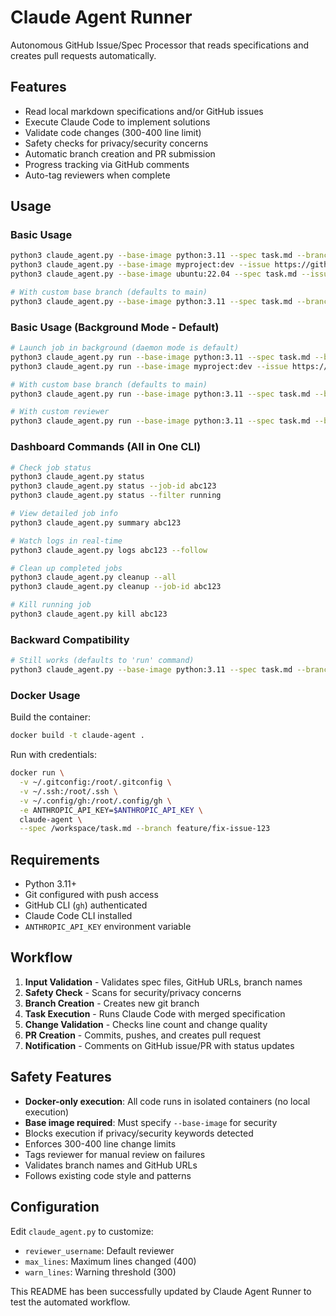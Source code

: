 # Claude Agent Runner

Autonomous GitHub Issue/Spec Processor that reads specifications and creates pull requests automatically.

## Features

- Read local markdown specifications and/or GitHub issues
- Execute Claude Code to implement solutions
- Validate code changes (300-400 line limit)
- Safety checks for privacy/security concerns
- Automatic branch creation and PR submission
- Progress tracking via GitHub comments
- Auto-tag reviewers when complete

## Usage

### Basic Usage
```bash
python3 claude_agent.py --base-image python:3.11 --spec task.md --branch feature/fix-issue-123
python3 claude_agent.py --base-image myproject:dev --issue https://github.com/owner/repo/issues/123 --branch feature/fix-issue-123
python3 claude_agent.py --base-image ubuntu:22.04 --spec task.md --issue https://github.com/owner/repo/issues/123 --branch feature/fix-issue-123

# With custom base branch (defaults to main)
python3 claude_agent.py --base-image python:3.11 --spec task.md --branch feature/fix-issue-123 --base-branch develop
```

### Basic Usage (Background Mode - Default)
```bash
# Launch job in background (daemon mode is default)
python3 claude_agent.py run --base-image python:3.11 --spec task.md --branch feature/fix-issue-123
python3 claude_agent.py run --base-image myproject:dev --issue https://github.com/owner/repo/issues/123 --branch feature/fix-issue-123

# With custom base branch (defaults to main)
python3 claude_agent.py run --base-image python:3.11 --spec task.md --branch feature/fix-issue-123 --base-branch develop

# With custom reviewer
python3 claude_agent.py run --base-image python:3.11 --spec task.md --branch feature/fix-issue-123 --reviewer @username
```

### Dashboard Commands (All in One CLI)
```bash
# Check job status
python3 claude_agent.py status
python3 claude_agent.py status --job-id abc123
python3 claude_agent.py status --filter running

# View detailed job info
python3 claude_agent.py summary abc123

# Watch logs in real-time
python3 claude_agent.py logs abc123 --follow

# Clean up completed jobs
python3 claude_agent.py cleanup --all
python3 claude_agent.py cleanup --job-id abc123

# Kill running job
python3 claude_agent.py kill abc123
```

### Backward Compatibility
```bash
# Still works (defaults to 'run' command)
python3 claude_agent.py --base-image python:3.11 --spec task.md --branch feature/fix-issue-123
```

### Docker Usage

Build the container:
```bash
docker build -t claude-agent .
```

Run with credentials:
```bash
docker run \
  -v ~/.gitconfig:/root/.gitconfig \
  -v ~/.ssh:/root/.ssh \
  -v ~/.config/gh:/root/.config/gh \
  -e ANTHROPIC_API_KEY=$ANTHROPIC_API_KEY \
  claude-agent \
  --spec /workspace/task.md --branch feature/fix-issue-123
```

## Requirements

- Python 3.11+
- Git configured with push access
- GitHub CLI (`gh`) authenticated
- Claude Code CLI installed
- `ANTHROPIC_API_KEY` environment variable

## Workflow

1. **Input Validation** - Validates spec files, GitHub URLs, branch names
2. **Safety Check** - Scans for security/privacy concerns
3. **Branch Creation** - Creates new git branch
4. **Task Execution** - Runs Claude Code with merged specification
5. **Change Validation** - Checks line count and change quality
6. **PR Creation** - Commits, pushes, and creates pull request
7. **Notification** - Comments on GitHub issue/PR with status updates

## Safety Features

- **Docker-only execution**: All code runs in isolated containers (no local execution)
- **Base image required**: Must specify `--base-image` for security
- Blocks execution if privacy/security keywords detected
- Enforces 300-400 line change limits
- Tags reviewer for manual review on failures
- Validates branch names and GitHub URLs
- Follows existing code style and patterns

## Configuration

Edit `claude_agent.py` to customize:
- `reviewer_username`: Default reviewer
- `max_lines`: Maximum lines changed (400)
- `warn_lines`: Warning threshold (300)

This README has been successfully updated by Claude Agent Runner to test the automated workflow.
